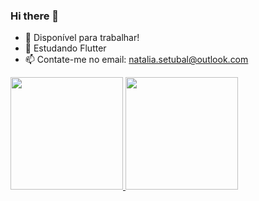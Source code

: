 ### Hi there 👋

- 🔭 Disponível para trabalhar!
- 🌱 Estudando Flutter
- 📫 Contate-me no email: natalia.setubal@outlook.com

<div>
  <a href="https://github.com/nataliasetubal">
  <img height="180em" src="https://github-readme-stats.vercel.app/api?username=nataliasetubal&show_icons=true&theme=dracula&include_all_commits=true&count_private=true"/>
  <img height="180em" src="https://github-readme-stats.vercel.app/api/top-langs/?username=nataliasetubal&layout=compact&langs_count=7&theme=dracula"/>
 </div>
